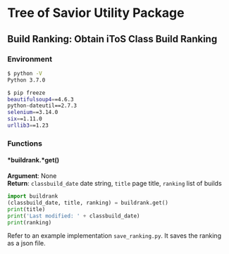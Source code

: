 # Tree of Savior Utility Package
## Build Ranking: Obtain iToS Class Build Ranking

### Environment

~~~sh
$ python -V
Python 3.7.0

$ pip freeze
beautifulsoup4==4.6.3
python-dateutil==2.7.3
selenium==3.14.0
six==1.11.0
urllib3==1.23
~~~

### Functions

#### *buildrank.*get()
**Argument**: None  
**Return**: ```classbuild_date``` date string, ```title``` page title, ```ranking``` list of builds

~~~py
import buildrank
(classbuild_date, title, ranking) = buildrank.get()
print(title)
print('Last modified: ' + classbuild_date)
print(ranking)
~~~

Refer to an example implementation ```save_ranking.py```. It saves the ranking as a json file.
